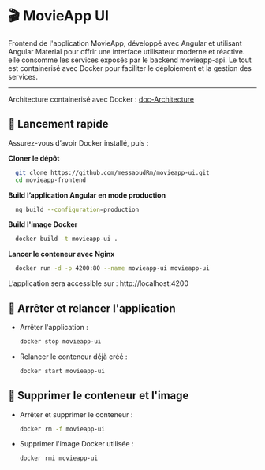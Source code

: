 # 🎬 MovieApp UI

Frontend de l'application MovieApp, développé avec Angular et utilisant Angular Material pour offrir une interface utilisateur moderne et réactive. elle consomme les services exposés par le backend movieapp-api. Le tout est containerisé avec Docker pour faciliter le déploiement et la gestion des services.

 ---

Architecture containerisé avec Docker : [doc-Architecture](docs/ARCHITECTURE.md)

## 🚀 Lancement rapide

Assurez-vous d’avoir Docker installé, puis :

**Cloner le dépôt**

```bash
  git clone https://github.com/messaoudRm/movieapp-ui.git
  cd movieapp-frontend
```

**Build l’application Angular en mode production**

```bash
  ng build --configuration=production
```

**Build l'image Docker**

```bash
  docker build -t movieapp-ui .
```

**Lancer le conteneur avec Nginx**

```bash
  docker run -d -p 4200:80 --name movieapp-ui movieapp-ui
```

L’application sera accessible sur : http://localhost:4200


## 🛑 Arrêter et relancer l'application

- Arrêter l'application :

  ```bash
  docker stop movieapp-ui
  ```

- Relancer le conteneur déjà créé :

  ```bash
  docker start movieapp-ui
  ```

## 🧹 Supprimer le conteneur et l'image

- Arrêter et supprimer le conteneur :

  ```bash
  docker rm -f movieapp-ui
  ```
  
- Supprimer l'image Docker utilisée :

  ```bash
  docker rmi movieapp-ui
  ```


